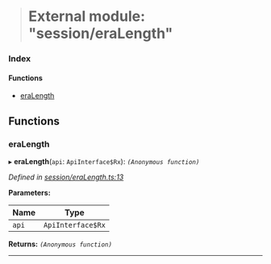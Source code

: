 > # External module: "session/eraLength"

### Index

#### Functions

* [eraLength](_session_eralength_.md#eralength)

## Functions

###  eraLength

▸ **eraLength**(`api`: `ApiInterface$Rx`): *`(Anonymous function)`*

*Defined in [session/eraLength.ts:13](https://github.com/polkadot-js/api/blob/ffe1c71/packages/api-derive/src/session/eraLength.ts#L13)*

**Parameters:**

Name | Type |
------ | ------ |
`api` | `ApiInterface$Rx` |

**Returns:** *`(Anonymous function)`*

___